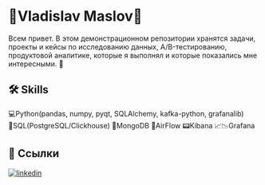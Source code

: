 
# 💾Vladislav Maslov💾

Всем привет. В этом демонстрационном репозитории хранятся задачи, проекты и кейсы по исследованию данных, A/B-тестированию, продуктовой аналитике, которые я выполнял и которые показались мне интересными. 💼

## 🛠 Skills
💻Python(pandas, numpy, pyqt, SQLAlchemy, kafka-python, grafanalib)  
📑SQL(PostgreSQL/Clickhouse)
📑MongoDB
📼AirFlow
📟Kibana
📈📉Grafana

## 🔗 Ссылки
[![linkedin](https://img.shields.io/badge/linkedin-0A66C2?style=for-the-badge&logo=linkedin&logoColor=white)](https://www.linkedin.com/in/%D0%B2%D0%BB%D0%B0%D0%B4%D0%B8%D1%81%D0%BB%D0%B0%D0%B2-%D0%BC%D0%B0%D1%81%D0%BB%D0%BE%D0%B2-295731104/)
